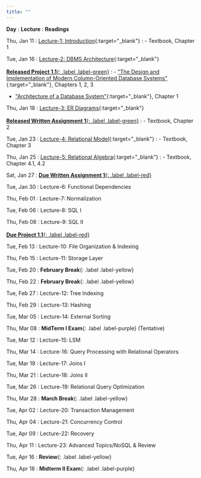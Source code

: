 ```yaml
---
title: ""
---
```


**Day**
: **Lecture**
    : **Readings**

Thu, Jan 11
: [Lecture-1: Introduction](https://piazza.com/class_profile/get_resource/lqgumfk5p7c3yl/lrctzbztt4m3yk){:target="_blank"}
    : - Textbook, Chapter 1

Tue, Jan 16
: [Lecture-2: DBMS Architecture](https://piazza.com/class_profile/get_resource/lqgumfk5p7c3yl/lrguzgmnmx76df){:target="_blank"} <br><br> [**Released Project 1.1**{: .label .label-green}](/COSI-127B/assignments)
    : - ["The Design and Implementation of Modern Column-Oriented Database Systems"](https://stratos.seas.harvard.edu/files/stratos/files/columnstoresfntdbs.pdf){:target="_blank"}, Chapters 1, 2, 3
- ["Architecture of a Database System"](https://dsf.berkeley.edu/papers/fntdb07-architecture.pdf){:target="_blank"}, Chapter 1

Thu, Jan 18
: [Lecture-3: ER Diagrams](https://piazza.com/class_profile/get_resource/lqgumfk5p7c3yl/lrjphqr0th13r8){:target="_blank"} <br><br> [**Released Written Assignment 1**{: .label .label-green}](/COSI-127B/assignments)
    : - Textbook, Chapter 2

Tue, Jan 23
: [Lecture-4: Relational Model](https://piazza.com/class_profile/get_resource/lqgumfk5p7c3yl/lrqwav2x89z654){:target="_blank"}
    : - Textbook, Chapter 3

Thu, Jan 25
: [Lecture-5: Relational Algebra](https://piazza.com/class_profile/get_resource/lqgumfk5p7c3yl/lrtrsr1pqp04ig){:target="_blank"}
    : - Textbook, Chapter 4.1, 4.2

Sat, Jan 27
: [**Due Written Assignment 1**{: .label .label-red}](/COSI-127B/assignments)

Tue, Jan 30
: Lecture-6: Functional Dependencies

Thu, Feb 01
: Lecture-7: Normalization

Tue, Feb 06
: Lecture-8: SQL I

Thu, Feb 08
: Lecture-9: SQL II <br><br> [**Due Project 1.1**{: .label .label-red}](/COSI-127B/assignments)

Tue, Feb 13
: Lecture-10: File Organization & Indexing

Thu, Feb 15
: Lecture-11: Storage Layer

Tue, Feb 20
: **February Break**{: .label .label-yellow}

Thu, Feb 22
: **February Break**{: .label .label-yellow}

Tue, Feb 27
: Lecture-12: Tree Indexing

Thu, Feb 29
: Lecture-13: Hashing

Tue, Mar 05
: Lecture-14: External Sorting

Thu, Mar 08
: **MidTerm I Exam**{: .label .label-purple} (Tentative)

Tue, Mar 12
: Lecture-15: LSM

Thu, Mar 14
: Lecture-16: Query Processing with Relational Operators

Tue, Mar 19
: Lecture-17: Joins I

Thu, Mar 21
: Lecture-18: Joins II

Tue, Mar 26
: Lecture-19: Relational Query Optimization

Thu, Mar 28
: **March Break**{: .label .label-yellow}

Tue, Apr 02
: Lecture-20: Transaction Management

Thu, Apr 04
: Lecture-21: Concurrency Control

Tue, Apr 09
: Lecture-22: Recovery

Thu, Apr 11
: Lecture-23: Advanced Topics/NoSQL & Review

Tue, Apr 16
: **Review**{: .label .label-yellow}

Thu, Apr 18
: **Midterm II Exam**{: .label .label-purple}

